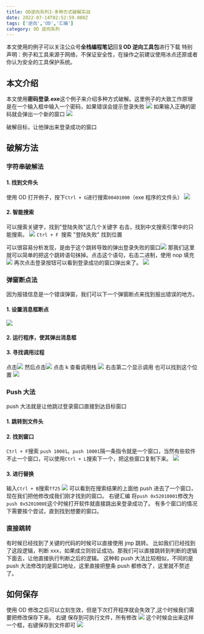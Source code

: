 ```yaml
---
title: OD逆向系列3-多种方式破解实战
date: 2022-07-14T02:52:59.000Z
tags: ['逆向','OD','汇编']
category: OD 逆向系列
---
```

  
本文使用的例子可以关注公众号**全栈编程笔记**回复**OD 逆向工具包**进行下载
特别声明：例子和工具来源于网络，不保证安全性，在操作之前建议使用冰点还原或者你认为安全的工具保护系统。

## 本文介绍

本文使用**密码登录.exe**这个例子来介绍多种方式破解。这里例子的大致工作原理是在一个输入框中输入一个密码，如果错误会提示登录失败
![](images/FrPyZpCV0T0JqHpIKuWN9Yo9kWjR.png)
如果输入正确的密码就会弹出一个新的窗口
![](images/FvyEvl0t5bBYL6PvIOt5voAul5UO.png)

破解目标，让他弹出来登录成功的窗口

## 破解方法

### 字符串破解法

#### 1. 找到文件头

使用 OD 打开例子，按下`Ctrl + G`进行搜索`00401000`（exe 程序的文件头）
![](images/Fs4yETTfcZ-Z6EpEXXu3Se0ohZDr.png)

#### 2. 智能搜索

可以搜索关键字，找到"登陆失败"这几个关键字
右击，找到中文搜索引擎中的只能搜索。
![](images/FrFHjpmuRQ2L5dStc2UUnlGidbMg.png)
`Ctrl + F `搜索 "登陆失败" 找到位置

可以很容易分析发现，是由于这个跳转导致的弹出登录失败的窗口![](images/Fj6mR_bPL-a9bJXzjSHCxzpjMuLG.png)
那我们这里就可以简单的把这个跳转语句抹掉。点击这个语句，右击二进制，使用 nop 填充
![](images/FomYR8W3rEEBsGFawaG0u3hogbzp.png)
再次点击登录按钮可以看到登录成功的窗口弹出来了。
![](images/FhzTXcVZFOTqlQQQF6n0hJki_mHC.png)

### 弹窗断点法

因为报错信息是一个错误弹窗，我们可以下一个弹窗断点来找到报出错误的地方。

#### 1. 设置消息框断点

![](images/FrI1Vpr2NPFzYreawLgEYITedVFo.png)

#### 2. 运行程序，使其弹出消息框

#### 3. 寻找调用过程

点击![](images/FmAuLOX7-u3J_RwF3JwpNZ8hg39N.png)
然后点击![](images/FgITOqNot_L6qg-16y_8uxitNUPz.png)
点击 k 查看调用栈
![](images/Fk9FL_FeNiNK2LKnClj5wqQbyZVS.png)
右击第二个显示调用
也可以找到这个位置
![](images/FkB_R4twEhhHlpZXaC4EpThDCWH5.png)

### Push 大法

push 大法就是让他跳过登录窗口直接到达目标窗口

#### 1. 跳转到文件头

#### 2. 找到窗口

`Ctrl + F`搜索 `push 10001`。`push 10001`隔一条指令就是一个窗口，当然有些软件不止一个窗口，可以使用`Ctrl + L`搜索下一个，把这些窗口复制下来。
![](images/FmRXAne2fC0vFgt8tkoqbJMGatub.png)

#### 3. 进行替换

输入`Ctrl + B`搜索`ff25`
![](images/FlgmbPdJGF-8uWlyWSrg5_5BHOFj.png)
可以看到在搜索结果的上面他 push 进去了一个窗口，现在我们把他修改成我们刚才找到的窗口。
右键汇编 将`push 0x52010001`修改为 `push 0x5201000E`这个时候打开软件就直接跳出来登录成功了。
有多个窗口的情况下需要挨个尝试，直到找到想要的窗口。

### 直接跳转

有时候已经找到了关键的代码的时候可以直接使用 jmp 跳转。
比如我们已经找到了这段逻辑，判断 xxx，如果成立则验证成功。那我们可以直接跳转到判断的逻辑下面去，让他直接执行判断之后的逻辑。
这种和 push 大法比较相似，不同的是 push 大法修改的是窗口地址，这里直接把整条 push 都修改了，这里就不赘述了。

## 如何保存

使用 OD 修改之后可以立刻生效，但是下次打开程序就会失效了,这个时候我们需要把修改保存下来。
右键 保存到可执行文件，所有修改
![](images/FhaMkXidpmGwdNpPaZXkT0bq0NJ8.png)
这个时候会出来这样一个框，右键保存到文件即可
![](images/Fm4ZrI3v8WCUiYpGtciasieTWJSL.png)